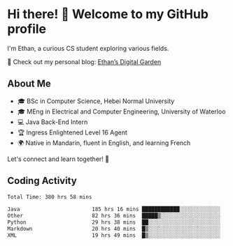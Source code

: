 # Hi there! 👋 Welcome to my GitHub profile  

I'm Ethan, a curious CS student exploring various fields.  

📌 Check out my personal blog: [Ethan’s Digital Garden](https://fortii2.github.io/)  

## About Me  
- 🎓 BSc in Computer Science, Hebei Normal University
- 🎓 MEng in Electrical and Computer Engineering, University of Waterloo
- 💻 Java Back-End Intern
- 🏆 Ingress Enlightened Level 16 Agent  
- 🌍 Native in Mandarin, fluent in English, and learning French  

Let's connect and learn together! 🚀  

## Coding Activity
<!--START_SECTION:waka-->

```txt
Total Time: 380 hrs 58 mins

Java                       185 hrs 16 mins ████████████░░░░░░░░░░░░░   48.63 %
Other                      82 hrs 36 mins  █████▒░░░░░░░░░░░░░░░░░░░   21.68 %
Python                     29 hrs 38 mins  ██░░░░░░░░░░░░░░░░░░░░░░░   07.78 %
Markdown                   20 hrs 40 mins  █▒░░░░░░░░░░░░░░░░░░░░░░░   05.43 %
XML                        19 hrs 49 mins  █▒░░░░░░░░░░░░░░░░░░░░░░░   05.20 %
```

<!--END_SECTION:waka-->
